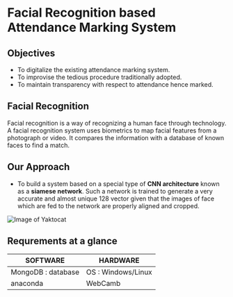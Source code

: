 # Facial Recognition based Attendance Marking System
## Objectives 

- To digitalize the existing attendance marking system.
- To improvise the tedious procedure traditionally adopted.
- To maintain transparency with respect to attendance hence marked. 

## Facial Recognition
Facial recognition is a way of recognizing a human face through technology. A facial recognition system uses biometrics to map facial features from a photograph or video. It compares the information with a database of known faces to find a match.

## Our Approach

- To build a  system based on a special type of **CNN architecture** known as a **siamese network**. Such a network is trained to generate a very accurate and almost unique 128 vector given that the images of face which are fed to the network are properly aligned and cropped.

![Image of Yaktocat](https://i.ytimg.com/vi/g3UGGAEbw_Q/maxresdefault.jpg)

## Requrements at a glance
SOFTWARE| HARDWARE
------------ | -------------
MongoDB : database | OS : Windows/Linux
anaconda |  WebCamb





